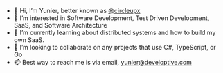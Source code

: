 - 👋 Hi, I’m Yunier, better known as [@circleupx](https://github.com/circleupx/)
- 👀 I’m interested in Software Development, Test Driven Development, SaaS, and Software Architecture
- 🌱 I’m currently learning about distributed systems and how to build my own SaaS.
- 💞️ I’m looking to collaborate on any projects that use C#, TypeScript, or Go
- 📫 Best way to reach me is via email, yunier@developtive.com

<!---
circleupx/circleupx is a ✨ special ✨ repository because its `README.md` (this file) appears on your GitHub profile.
You can click the Preview link to take a look at your changes.
--->
